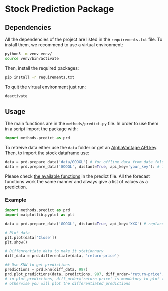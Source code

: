 # Stock Prediction Package

## Dependencies

All the dependencies of the project are listed in the `requirements.txt` file. To install them, we recommend to use a virtual environment:

```bash
python3 -m venv venv/
source venv/bin/activate
```

Then, install the required packages:

```bash
pip install -r requirements.txt
```

To quit the virtual environment just run:

```bash
deactivate
```

## Usage

The main functions are in the `methods/predict.py` file.
In order to use them in a script import the package with:

```python
import methods.predict as prd
```

To retreive data either use the `data` folder or get an [AlphaVantage API key](https://www.alphavantage.co/).
Then, to import the stock dataframe use:

```python
data = prd.prepare_data('data/GOOGL') # for offline data from data folder
data = prd.prepare_data('GOOGL', distant=True, api_key='your_key'): # for realtime data
```

Please check [the available functions](/methods/README.md#methods-package) in the predict file.
All the forecast functions work the same manner and always give a list of values as a prediction.

### Example

```python
import methods.predict as prd
import matplotlib.pyplot as plt

data = prd.prepare_data('GOOGL', distant=True, api_key='XXX') # replace with your key

# Plot data
plt.plot(data['Close'])
plt.show()

# Diffenrentiate data to make it stationnary
diff_data = prd.differentiate(data, 'return-price')

## Use KNN to get predictions
predictions = prd.knn(diff_data, 987)
prd.plot_predictions(data, predictions, 987, diff_order='return-price', print_rms=True)
# in plot_predictions, diff_order='return-price' is mandatory to plot the predictions correctly
# otherwise you will plot the differentiated predictions
```
